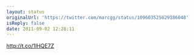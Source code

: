 ```yaml
---
layout: status
originalUrl: 'https://twitter.com/marcgg/status/109603525629186048'
isReply: false
date: 2011-09-02 12:28:11
---
```


http://t.co/1lHQE7Z
